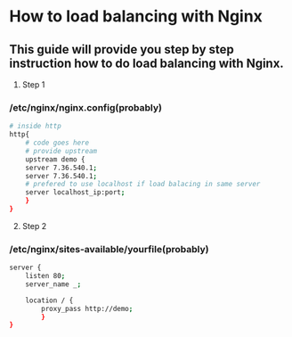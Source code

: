 # How to load balancing with Nginx

## This guide will provide you step by step instruction how to do load balancing with Nginx.

1. Step 1
### /etc/nginx/nginx.config(probably)

```bash
# inside http
http{
    # code goes here
    # provide upstream
    upstream demo {
    server 7.36.540.1;
    server 7.36.540.1;
    # prefered to use localhost if load balacing in same server
    server localhost_ip:port;
    }
}
```

2. Step 2
### /etc/nginx/sites-available/yourfile(probably)

```bash
server {
    listen 80;
    server_name _;

    location / {
        proxy_pass http://demo;
        }
}
```
